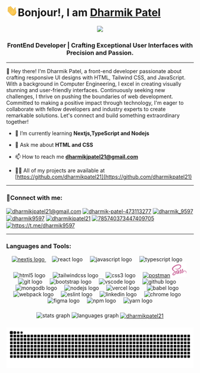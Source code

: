 <h1> <img src="https://raw.githubusercontent.com/ABSphreak/ABSphreak/master/gifs/Hi.gif" height="30px">Bonjour!, I am <a href="https://github.com/Defcon27">Dharmik Patel</a> </h1>
</h1>

<div id="header" align="center">
  <img src="https://user-images.githubusercontent.com/115187902/230700872-d5f44b85-56c7-4e27-80a4-6e2db901e60c.gif" width="300"/>
</div>
<h3 align="center">FrontEnd Developer | Crafting Exceptional User Interfaces with Precision and Passion.</h3>
<hr>

<p align="center">
  
👋 Hey there! I'm Dharmik Patel, a front-end developer passionate about crafting responsive UI designs with HTML, Tailwind CSS, and JavaScript. With a background in Computer Engineering, I excel in creating visually stunning and user-friendly interfaces. Continuously seeking new challenges, I thrive on pushing the boundaries of web development. Committed to making a positive impact through technology, I'm eager to collaborate with fellow developers and industry experts to create remarkable solutions. Let's connect and build something extraordinary together!
</p>

- 🌱 I’m currently learning **Nextjs,TypeScript and Nodejs**

- 💬 Ask me about **HTML and CSS**

- 📫 How to reach me **dharmikjpatel21@gmail.com**
- 👨‍💻 All of my projects are available at [https://github.com/dharmikpatel21](https://github.com/dharmikpatel21)

<hr>
<h3 align="left">🔗Connect with me:</h3>
<p align="left">

<a href="mailto:dharmikjpatel21@gmail.com" target="blank"><img  align="center"  height="30" width="40"  src="https://cdn.worldvectorlogo.com/logos/gmail-icon.svg" alt="dharmikjpatel21@gmail.com"></a>
<a href="https://www.linkedin.com/in/dharmik-patel-473113277/" target="blank"><img align="center" src="https://raw.githubusercontent.com/rahuldkjain/github-profile-readme-generator/master/src/images/icons/Social/linked-in-alt.svg" alt="dharmik-patel-473113277" height="30" width="40" /></a>
<a href="https://twitter.com/dharmik_9597" target="blank"><img align="center" src="https://upload.wikimedia.org/wikipedia/commons/5/57/X_logo_2023_%28white%29.png" alt="dharmik_9597" height="30" width="30" /></a>
<a href="https://www.instagram.com/dharmik9597/" target="blank"><img align="center" src="https://raw.githubusercontent.com/rahuldkjain/github-profile-readme-generator/master/src/images/icons/Social/instagram.svg" alt="dharmik9597" height="30" width="40" /></a>
<a href="https://www.hackerrank.com/profile/dharmikjpatel21" target="blank"><img align="center" src="https://raw.githubusercontent.com/rahuldkjain/github-profile-readme-generator/master/src/images/icons/Social/hackerrank.svg" alt="dharmikjpatel21" height="30" width="40" /></a>
<a href="https://discordapp.com/users/785740373447409705" target="blank"><img align="center" src="https://raw.githubusercontent.com/rahuldkjain/github-profile-readme-generator/master/src/images/icons/Social/discord.svg" alt="785740373447409705" height="30" width="40" /></a>
<a href="https://t.me/dharmik9597" target="blank"><img align="center" src="https://upload.wikimedia.org/wikipedia/commons/thumb/8/82/Telegram_logo.svg/1024px-Telegram_logo.svg.png?20220101141644" alt="https://t.me/dharmik9597" height="30"  /></a>

</p>
<hr>
<h3 align="left">Languages and Tools:</h3>
<p></p>
<div align="center">
<a href="https://nextjs.org/" target="_blank" rel="noreferrer"> 
  <img src="https://cdn.jsdelivr.net/gh/devicons/devicon/icons/nextjs/nextjs-original.svg" height="40" alt="nextjs logo"  />
  </a>
  <img width="12" />
  <img src="https://skillicons.dev/icons?i=react" height="40" alt="react logo"  />
  <img width="12" />
  <img src="https://skillicons.dev/icons?i=js" height="40" alt="javascript logo"  />
  <img width="12" />
  <img src="https://skillicons.dev/icons?i=ts" height="40" alt="typescript logo"  />
  <img width="12" />
  <img src="https://skillicons.dev/icons?i=html" height="40" alt="html5 logo"  />
  <img width="12" />
  <img src="https://skillicons.dev/icons?i=tailwind" height="40" alt="tailwindcss logo"  />
  <img width="12" />
  <img src="https://skillicons.dev/icons?i=css" height="40" alt="css3 logo"  />
  <img width="12" />
  <a href="https://postman.com" target="_blank" rel="noreferrer"> <img src="https://www.vectorlogo.zone/logos/getpostman/getpostman-icon.svg" alt="postman" width="40" height="40"/></a> 
  <a href="https://sass-lang.com" target="_blank" rel="noreferrer"> <img src="https://raw.githubusercontent.com/devicons/devicon/master/icons/sass/sass-original.svg" alt="sass" width="40" height="40"/></a> 
  <img src="https://skillicons.dev/icons?i=git" height="40" alt="git logo"  />
  <img width="12" />
  <img src="https://cdn.jsdelivr.net/gh/devicons/devicon/icons/bootstrap/bootstrap-original.svg" height="40" alt="bootstrap logo"  />
  <img width="12" />
  <img src="https://skillicons.dev/icons?i=vscode" height="40" alt="vscode logo"  />
  <img width="12" />
  <img src="https://skillicons.dev/icons?i=github" height="40" alt="github logo"  />
  <img width="12" />
  <img src="https://skillicons.dev/icons?i=mongodb" height="40" alt="mongodb logo"  />
  <img width="12" />
  <img src="https://skillicons.dev/icons?i=nodejs" height="40" alt="nodejs logo"  />
  <img width="12" />
  <img src="https://skillicons.dev/icons?i=vercel" height="40" alt="vercel logo"  />
  <img width="12" />
  <img src="https://skillicons.dev/icons?i=babel" height="40" alt="babel logo"  />
  <img width="12" />
  <img src="https://skillicons.dev/icons?i=webpack" height="40" alt="webpack logo"  />
  <img width="12" />
  <img src="https://cdn.simpleicons.org/eslint/4B32C3" height="40" alt="eslint logo"  />
  <img width="12" />
  <img src="https://skillicons.dev/icons?i=linkedin" height="40" alt="linkedin logo"  />
  <img width="12" />
  <img src="https://cdn.jsdelivr.net/gh/devicons/devicon/icons/chrome/chrome-original.svg" height="40" alt="chrome logo"  />
  <img width="12" />
  <img src="https://skillicons.dev/icons?i=figma" height="40" alt="figma logo"  />
  <img width="12" />
  <img src="https://cdn.jsdelivr.net/gh/devicons/devicon/icons/npm/npm-original-wordmark.svg" height="40" alt="npm logo"  />
  <img width="12" />
  <img src="https://cdn.jsdelivr.net/gh/devicons/devicon/icons/yarn/yarn-original.svg" height="40" alt="yarn logo"  />
</div>

###

<div align="center">
  <img src="https://github-readme-stats.vercel.app/api?username=dharmikpatel21&hide_title=false&hide_rank=false&show_icons=true&include_all_commits=true&count_private=true&disable_animations=false&theme=cobalt&locale=en&hide_border=false&order=1" height="150" alt="stats graph"  />
  <img src="https://github-readme-stats.vercel.app/api/top-langs?username=dharmikpatel21&locale=en&hide_title=false&layout=compact&card_width=320&langs_count=14&theme=tokyonight&hide_border=false&order=2" height="150" alt="languages graph"  />
   <a href="https://github.com/dharmikpatel21">
    <img align="center" src="https://github-readme-streak-stats.herokuapp.com/?user=dharmikpatel21&" alt="dharmikpatel21" />
  </a>
</div>

###

<img src="https://raw.githubusercontent.com/dharmikpatel21/dharmikpatel21/output/snake.svg" alt="Snake animation" />

###

</div>
